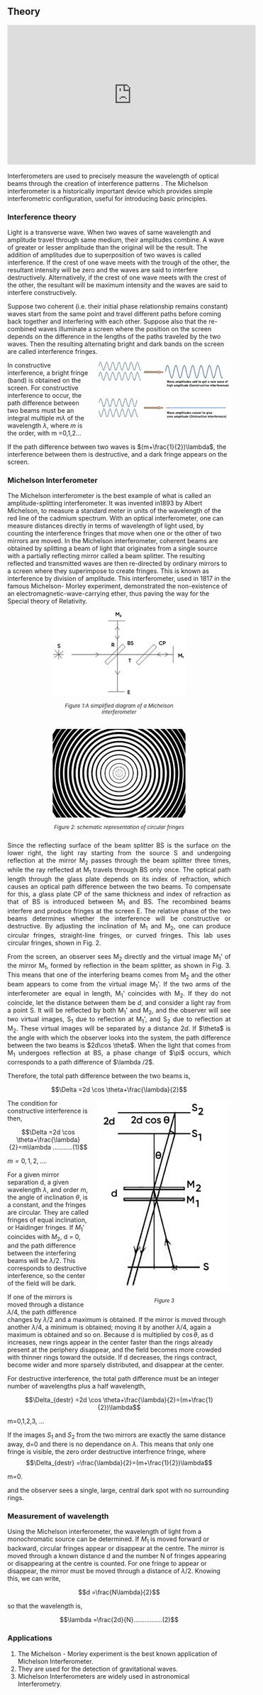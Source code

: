 ## Theory


<iframe width="560" height="315" src="https://www.youtube.com/embed/lzBKlY4f1XA" frameborder="0" allow="autoplay; encrypted-media" allowfullscreen></iframe>

Interferometers are used to precisely measure the wavelength of optical beams through the creation of interference patterns . The Michelson interferometer is a historically important device which provides simple interferometric configuration, useful for introducing basic principles.


### Interference theory

Light is a transverse wave. When two waves of same wavelength and amplitude travel through same medium, their amplitudes combine. A wave of greater or lesser amplitude than the original will be the result. The addition of amplitudes due to superposition of two waves is called interference. If the crest of one wave meets with the trough of the other, the resultant intensity will be zero and the waves are said to interfere destructively. Alternatively, if the crest of one wave meets with the crest of the other, the resultant  will be maximum intensity and the waves are said to interfere constructively. 
 

Suppose two coherent (i.e. their initial phase relationship remains constant) waves start from the same point and travel different paths before coming back together and interfering with each other. Suppose also that the re-combined waves illuminate a screen where the position on the screen depends on the difference in the lengths of the paths traveled by the two waves. Then the resulting alternating bright and dark bands on the screen are called interference fringes.

<div style="float: right; margin-left: 20px;"> <img src="./images/figure1.jpg" alt="Figure 1" style="max-width: 300px; height: auto;"> <p style="text-align: center; font-size: smaller; font-style: italic;"></p> </div>

In constructive interference, a bright fringe (band) is obtained on the screen. For constructive interference to occur, the path difference between two beams must be an integral multiple $m\lambda$ of the wavelength $\lambda$, where $m$ is the order, with m =0,1,2...


If the path difference between two waves is $(m+\frac{1}{2})\lambda$, the interference between them is destructive, and a dark fringe appears on the screen.

### Michelson Interferometer
 

The Michelson interferometer is the best example of what is called an amplitude-splitting interferometer. It was invented in1893 by Albert Michelson, to measure a standard meter in units of the wavelength of the red line of the cadmium spectrum. With an optical interferometer, one can measure distances directly in terms of wavelength of light used, by counting the interference fringes that move when one or the other of two mirrors are moved. In the Michelson interferometer, coherent beams are obtained by splitting a beam of light that originates from a single source with a partially reflecting mirror called a beam splitter. The resulting reflected and transmitted waves are then re-directed by ordinary mirrors to a screen where they superimpose to create fringes. This is known as interference by division of amplitude. This interferometer, used in 1817 in the famous Michelson- Morley experiment, demonstrated the non-existence of an electromagnetic-wave-carrying ether, thus paving the way for the Special theory of Relativity.

<div style="display: flex; justify-content: center; gap: 20px; flex-wrap: wrap; text-align: center;">
  <div style="max-width: 300px;">
    <img src="./images/figure2.jpg" alt="Figure 2" style="width: 100%; height: auto;">
    <p style="font-size: smaller; font-style: italic;">Figure 1:A simplified diagram of a Michelson interferometer</p>
  </div>
  
  <div style="max-width: 300px;">
    <img src="./images/figure3.jpg" alt="Figure 3" style="width: 100%; height: auto;">
    <p style="font-size: smaller; font-style: italic;">Figure 2: schematic representation of circular fringes</p>
  </div>
</div>

<p style="text-align: justify; ">Since the reflecting surface of the beam splitter BS is the surface on the lower right, the light ray starting from the source S and undergoing reflection at the mirror M<sub>2</sub>&nbsp;passes through the beam splitter three times, while the ray reflected at M<sub>1</sub>&nbsp;travels through BS only once. The optical path length through the glass plate depends on its index of refraction, which causes an optical path difference between the two beams. To compensate for this, a glass plate CP of the same thickness and index of refraction as that of BS is introduced between M<sub>1</sub>&nbsp;and BS.&nbsp;The recombined beams interfere and produce fringes at the screen E. The relative phase of the two beams determines whether the interference will be constructive or destructive. By adjusting the inclination of M<sub>1</sub>&nbsp;and M<sub>2</sub>, one can produce circular fringes, straight-line fringes, or curved fringes. This lab uses circular fringes, shown in Fig. 2.</p>

<p style="text-align: justify; ">From the screen, an observer sees M<sub>2</sub>&nbsp;directly and the virtual image M<sub>1</sub>'&nbsp;of the mirror M<sub>1</sub>,&nbsp;formed by reflection in the beam splitter, as shown in Fig. 3. This means that one of the interfering beams comes from M<sub>2</sub>&nbsp;and the other beam appears to come from the virtual image M<sub>1</sub>'. If the two arms of the interferometer are equal in length, M<sub>1</sub>'&nbsp;coincides with M<sub>2</sub>. If they do not coincide, let the distance between them be <i>d</i>, and consider a light ray from a point S. It will be reflected by both M<sub>1</sub>'&nbsp;and M<sub>2</sub>, and the observer will see two virtual images, S<sub>1</sub>&nbsp;due to reflection at M<sub>1</sub>',&nbsp;and S<sub>2</sub>&nbsp;due to reflection at M<sub>2</sub>. These virtual images will be separated by a distance 2<i>d</i>. If $\theta$ is the angle with which the observer looks into the system, the path difference between the two beams is $2d\cos \theta$. When the light that comes from M<sub>1</sub> undergoes reflection at BS, a phase change of $\pi$ occurs, which corresponds to a path difference of $\lambda /2$.</p>

Therefore, the total path difference between the two beams is,

$$\Delta =2d \cos \theta+\frac{\lambda}{2}$$

<div style="float: right; margin-left: 20px;"> <img src="./images/figure4.jpg" alt="Figure 4" style="max-width: 300px; height: auto;"> <p style="text-align: center; font-size: smaller; font-style: italic;">Figure 3</p> </div>

The condition for constructive interference is then,

$$\Delta =2d \cos \theta+\frac{\lambda}{2}=m\lambda ...........(1)$$

$m=0,1,2,....$

For a given mirror separation d, a given wavelength $\lambda$, and order m, the angle of inclination $\theta$¸  is a constant, and the fringes are circular. They are called fringes of equal inclination, or Haidinger fringes. If $M_{1}'$ coincides with $M_{2}$, d = 0, and the path difference between the interfering beams will be $\lambda/2$. This corresponds to destructive interference, so the center of the field will be dark.

If one of the mirrors is moved through a distance $\lambda/4$, the path difference changes by $\lambda/2$ and a maximum is obtained. If the mirror is moved through another $\lambda/4$, a minimum is obtained; moving it by another $\lambda/4$, again a maximum is obtained and so on. Because d is multiplied by $\cos \theta$, as d increases, new rings appear in the center faster than the rings already present at the periphery disappear, and the field becomes more crowded with thinner rings toward the outside. If d decreases, the rings contract, become wider and more sparsely distributed, and disappear at the center.

For destructive interference, the total path difference must be an integer number of wavelengths plus a half wavelength, 

$$\Delta_{destr} =2d \cos \theta+\frac{\lambda}{2}=(m+\frac{1}{2})\lambda$$

m=0,1,2,3, ...

If the images $S_{1}$ and $S_{2}$ from the two mirrors are exactly the same distance away, d=0 and there is no dependance on $\lambda$. This means that only one fringe is visible, the zero order destructive interfrence fringe, where
$$\Delta_{destr} =\frac{\lambda}{2}=(m+\frac{1}{2})\lambda$$

m=0.

and the observer sees a single, large, central dark spot with no surrounding rings.

### Measurement of wavelength

Using the Michelson interferometer, the wavelength of light from a monochromatic source can be determined. If $M_{1}$ is moved forward or backward, circular fringes appear or disappear at the centre. The mirror is moved through a known distance d and the number N of fringes appearing or disappearing at the centre is counted. For one fringe to appear or disappear, the mirror must be moved through a distance of $\lambda/2$. Knowing this, we can write,

$$d =\frac{N\lambda}{2}$$

so that the wavelength is,    

$$\lambda =\frac{2d}{N}................(2)$$


### Applications
 
1. The Michelson - Morley experiment is the best known application of Michelson Interferometer.
2. They are used for the detection of gravitational waves.
3. Michelson Interferometers are widely used in astronomical Interferometry. 





